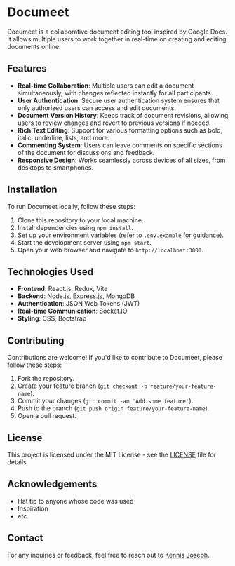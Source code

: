 # Documeet

Documeet is a collaborative document editing tool inspired by Google Docs. It allows multiple users to work together in real-time on creating and editing documents online.

## Features

- **Real-time Collaboration**: Multiple users can edit a document simultaneously, with changes reflected instantly for all participants.
- **User Authentication**: Secure user authentication system ensures that only authorized users can access and edit documents.
- **Document Version History**: Keeps track of document revisions, allowing users to review changes and revert to previous versions if needed.
- **Rich Text Editing**: Support for various formatting options such as bold, italic, underline, lists, and more.
- **Commenting System**: Users can leave comments on specific sections of the document for discussions and feedback.
- **Responsive Design**: Works seamlessly across devices of all sizes, from desktops to smartphones.

## Installation

To run Documeet locally, follow these steps:

1. Clone this repository to your local machine.
2. Install dependencies using `npm install`.
3. Set up your environment variables (refer to `.env.example` for guidance).
4. Start the development server using `npm start`.
5. Open your web browser and navigate to `http://localhost:3000`.

## Technologies Used

- **Frontend**: React.js, Redux, Vite
- **Backend**: Node.js, Express.js, MongoDB
- **Authentication**: JSON Web Tokens (JWT)
- **Real-time Communication**: Socket.IO
- **Styling**: CSS, Bootstrap

## Contributing

Contributions are welcome! If you'd like to contribute to Documeet, please follow these steps:

1. Fork the repository.
2. Create your feature branch (`git checkout -b feature/your-feature-name`).
3. Commit your changes (`git commit -am 'Add some feature'`).
4. Push to the branch (`git push origin feature/your-feature-name`).
5. Open a pull request.

## License

This project is licensed under the MIT License - see the [LICENSE](LICENSE) file for details.

## Acknowledgements

- Hat tip to anyone whose code was used
- Inspiration
- etc.

## Contact

For any inquiries or feedback, feel free to reach out to [Kennis Joseph](mailto:kennisjoseph5@gmail.com).
